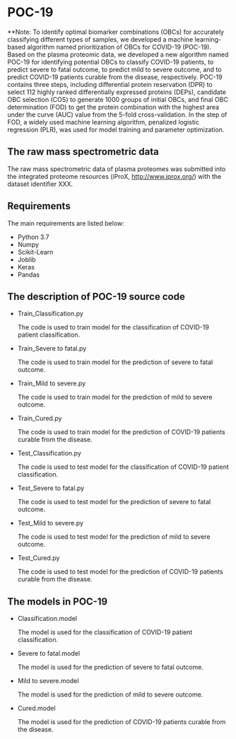 # POC-19

**Note: To identify optimal biomarker combinations (OBCs) for accurately classifying different types of samples, we developed a machine learning-based algorithm named prioritization of OBCs for COVID-19 (POC-19). Based on the plasma proteomic data, we developed a new algorithm named POC-19 for identifying potential OBCs to classify COVID-19 patients, to predict severe to fatal outcome, to predict mild to severe outcome, and to predict COVID-19 patients curable from the disease, respectively. POC-19 contains three steps, including differential protein reservation (DPR) to select 112 highly ranked differentially expressed proteins (DEPs), candidate OBC selection (COS) to generate 1000 groups of initial OBCs, and final OBC determination (FOD) to get the protein combination with the highest area under the curve (AUC) value from the 5-fold cross-validation. In the step of FOD, a widely used machine learning algorithm, penalized logistic regression (PLR), was used for model training and parameter optimization.


## The raw mass spectrometric data

The raw mass spectrometric data of plasma proteomes was submitted into the integrated proteome resources (iProX, http://www.iprox.org/) with the dataset identifier XXX.


## Requirements

The main requirements are listed below:

* Python 3.7
* Numpy
* Scikit-Learn
* Joblib
* Keras
* Pandas


## The description of POC-19 source code

* Train_Classification.py

    The code is used to train model for the classification of COVID-19 patient classification.
*  Train_Severe to fatal.py

    The code is used to train model for the prediction of severe to fatal outcome.
* Train_Mild to severe.py

    The code is used to train model for the prediction of mild to severe outcome.
* Train_Cured.py

    The code is used to train model for the prediction of COVID-19 patients curable from the disease.
* Test_Classification.py

    The code is used to test model for the classification of COVID-19 patient classification.
* Test_Severe to fatal.py

    The code is used to test model for the prediction of severe to fatal outcome.
* Test_Mild to severe.py

    The code is used to test model for the prediction of mild to severe outcome.
* Test_Cured.py

    The code is used to test model for the prediction of COVID-19 patients curable from the disease.


## The models in POC-19

* Classification.model 

    The model is used for the classification of COVID-19 patient classification.
* Severe to fatal.model 

    The model is used for the prediction of severe to fatal outcome.
* Mild to severe.model 

    The model is used for the prediction of mild to severe outcome.
* Cured.model 

    The model is used for the prediction of COVID-19 patients curable from the disease.
